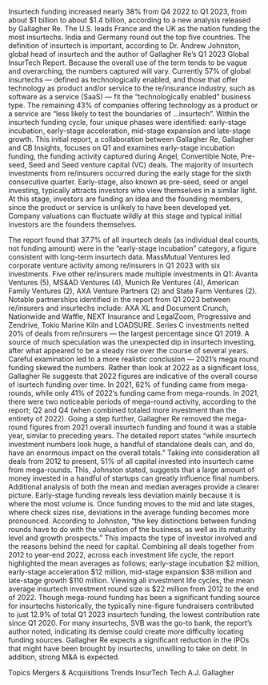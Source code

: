 Insurtech funding increased nearly 38% from Q4 2022 to Q1 2023, from about $1 billion to about $1.4 billion, according to a new analysis released by Gallagher Re.
The U.S. leads France and the UK as the nation funding the most insurtechs. India and Germany round out the top five countries.
The definition of insurtech is important, according to Dr. Andrew Johnston, global head of insurtech and the author of Gallagher Re’s Q1 2023 Global InsurTech Report. Because the overall use of the term tends to be vague and overarching, the numbers captured will vary.
Currently 57% of global insurtechs — defined as technologically enabled, and those that offer technology as product and/or service to the re/insurance industry, such as software as a service (SaaS) — fit the “technologically enabled” business type. The remaining 43% of companies offering technology as a product or a service are “less likely to test the boundaries of …insurtech”.
Within the insurtech funding cycle, four unique phases were identified: early-stage incubation, early-stage acceleration, mid-stage expansion and late-stage growth.
This initial report, a collaboration between Gallagher Re, Gallagher and CB Insights, focuses on Q1 and examines early-stage incubation funding, the funding activity captured during Angel, Convertible Note, Pre-seed, Seed and Seed venture capital (VC) deals.
The majority of insurtech investments from re/insurers occurred during the early stage for the sixth consecutive quarter.
Early-stage, also known as pre-seed, seed or angel investing, typically attracts investors who view themselves in a similar light. At this stage, investors are funding an idea and the founding members, since the product or service is unlikely to have been developed yet. Company valuations can fluctuate wildly at this stage and typical initial investors are the founders themselves.

The report found that 37.7% of all insurtech deals (as individual deal counts, not funding amount) were in the “early-stage incubation” category, a figure consistent with long-term insurtech data.
MassMutual Ventures led corporate venture activity among re/insurers in Q1 2023 with six investments. Five other re/insurers made multiple investments in Q1: Avanta Ventures (5), MS&AD Ventures (4), Munich Re Ventures (4), American Family Ventures (2), AXA Venture Partners (2) and State Farm Ventures (2).
Notable partnerships identified in the report from Q1 2023 between re/insurers and insurtechs include: AXA XL and Document Crunch, Nationwide and Waffle, NEXT Insurance and LegalZoom, Progressive and Zendrive, Tokio Marine Kiln and LOADSURE.
Series C investments netted 20% of deals from re/insurers — the largest percentage since Q1 2019.
A source of much speculation was the unexpected dip in insurtech investing, after what appeared to be a steady rise over the course of several years. Careful examination led to a more realistic conclusion — 2021’s mega round funding skewed the numbers. Rather than look at 2022 as a significant loss, Gallagher Re suggests that 2022 figures are indicative of the overall course of isurtech funding over time.
In 2021, 62% of funding came from mega-rounds, while only 41% of 2022’s funding came from mega-rounds. In 2021, there were two noticeable periods of mega-round activity, according to the report; Q2 and Q4 (when combined totaled more investment than the entirety of 2022).
Going a step further, Gallagher Re removed the mega-round figures from 2021 overall insurtech funding and found it was a stable year, similar to preceding years.
The detailed report states “while insurtech investment numbers look huge, a handful of standalone deals can, and do, have an enormous impact on the overall totals.”
Taking into consideration all deals from 2012 to present, 51% of all capital invested into insurtech came from mega-rounds. This, Johnston stated, suggests that a large amount of money invested in a handful of startups can greatly influence final numbers.
Additional analysis of both the mean and median averages provide a clearer picture. Early-stage funding reveals less deviation mainly because it is where the most volume is. Once funding moves to the mid and late stages, where check sizes rise, deviations in the average funding becomes more pronounced.
According to Johnston, “the key distinctions between funding rounds have to do with the valuation of the business, as well as its maturity level and growth prospects.” This impacts the type of investor involved and the reasons behind the need for capital.
Combining all deals together from 2012 to year-end 2022, across each investment life cycle, the report highlighted the mean averages as follows; early-stage incubation $2 million, early-stage acceleration $12 million, mid-stage expansion $38 million and late-stage growth $110 million. Viewing all investment life cycles, the mean average insurtech investment round size is $22 million from 2012 to the end of 2022.
Though mega-round funding has been a significant funding source for insurtechs historically, the typically nine-figure fundraisers contributed to just 12.9% of total Q1 2023 insurtech funding, the lowest contribution rate since Q1 2020.
For many insurtechs, SVB was the go-to bank, the report’s author noted, indicating its demise could create more difficulty locating funding sources. Gallagher Re expects a significant reduction in the IPOs that might have been brought by insurtechs, unwilling to take on debt. In addition, strong M&A is expected.

Topics
Mergers & Acquisitions
Trends
InsurTech
Tech
A.J. Gallagher
